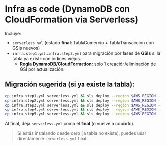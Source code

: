 
# Infra as code (DynamoDB con CloudFormation via Serverless)

Incluye:
- `serverless.yml` (estado **final**: TablaComercio + TablaTransaccion con GSIs nuevos)
- `infra.step1.yml`..`infra.step5.yml` para migración por fases de **GSIs** si la tabla ya existe con índices viejos.
  - **Regla DynamoDB/CloudFormation:** solo 1 creación/eliminación de GSI por actualización.

## Migración sugerida (si ya existe la tabla):
```bash
cp infra.step1.yml serverless.yml && sls deploy --region $AWS_REGION --stage $STAGE
cp infra.step2.yml serverless.yml && sls deploy --region $AWS_REGION --stage $STAGE
cp infra.step3.yml serverless.yml && sls deploy --region $AWS_REGION --stage $STAGE
cp infra.step4.yml serverless.yml && sls deploy --region $AWS_REGION --stage $STAGE
cp infra.step5.yml serverless.yml && sls deploy --region $AWS_REGION --stage $STAGE
```
Al final, deja `serverless.yml` como el **final** (o vuelve a copiarlo).

> Si estás instalando desde cero (la tabla no existe), puedes usar directamente `serverless.yml` final.
